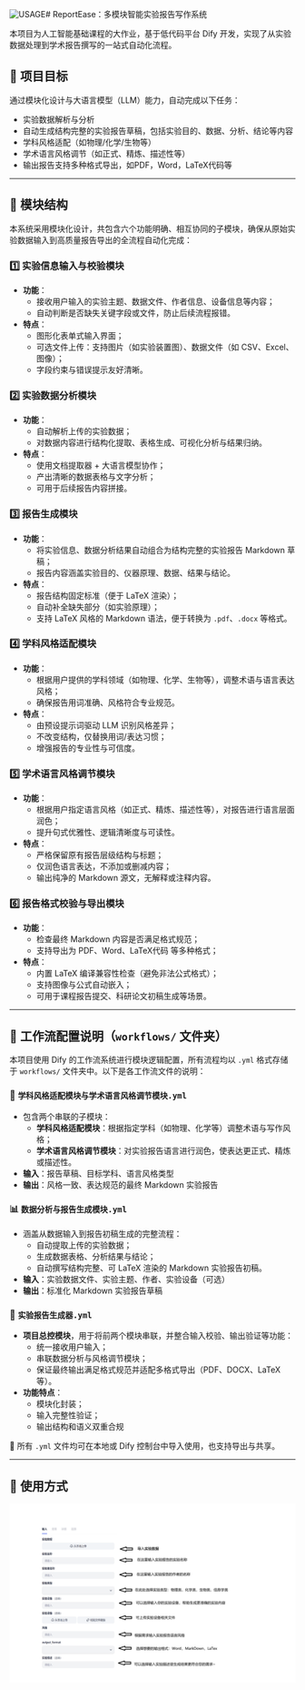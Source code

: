 ![USAGE](https://github.com/user-attachments/assets/7d6c3bcd-2054-4b7e-abba-8193390a276c)# ReportEase：多模块智能实验报告写作系统

本项目为人工智能基础课程的大作业，基于低代码平台 Dify 开发，实现了从实验数据处理到学术报告撰写的一站式自动化流程。

## 🎯 项目目标

通过模块化设计与大语言模型（LLM）能力，自动完成以下任务：

- 实验数据解析与分析
- 自动生成结构完整的实验报告草稿，包括实验目的、数据、分析、结论等内容
- 学科风格适配（如物理/化学/生物等）
- 学术语言风格调节（如正式、精炼、描述性等）
- 输出报告支持多种格式导出，如PDF，Word，LaTeX代码等

---

## 🧩 模块结构

本系统采用模块化设计，共包含六个功能明确、相互协同的子模块，确保从原始实验数据输入到高质量报告导出的全流程自动化完成：


### 1️⃣ 实验信息输入与校验模块

- **功能**：
  - 接收用户输入的实验主题、数据文件、作者信息、设备信息等内容；
  - 自动判断是否缺失关键字段或文件，防止后续流程报错。
- **特点**：
  - 图形化表单式输入界面；
  - 可选文件上传：支持图片（如实验装置图）、数据文件（如 CSV、Excel、图像）；
  - 字段约束与错误提示友好清晰。


### 2️⃣ 实验数据分析模块

- **功能**：
  - 自动解析上传的实验数据；
  - 对数据内容进行结构化提取、表格生成、可视化分析与结果归纳。
- **特点**：
  - 使用文档提取器 + 大语言模型协作；
  - 产出清晰的数据表格与文字分析；
  - 可用于后续报告内容拼接。


### 3️⃣ 报告生成模块

- **功能**：
  - 将实验信息、数据分析结果自动组合为结构完整的实验报告 Markdown 草稿；
  - 报告内容涵盖实验目的、仪器原理、数据、结果与结论。
- **特点**：
  - 报告结构固定标准（便于 LaTeX 渲染）；
  - 自动补全缺失部分（如实验原理）；
  - 支持 LaTeX 风格的 Markdown 语法，便于转换为 `.pdf`、`.docx` 等格式。


### 4️⃣ 学科风格适配模块

- **功能**：
  - 根据用户提供的学科领域（如物理、化学、生物等），调整术语与语言表达风格；
  - 确保报告用词准确、风格符合专业规范。
- **特点**：
  - 由预设提示词驱动 LLM 识别风格差异；
  - 不改变结构，仅替换用词/表达习惯；
  - 增强报告的专业性与可信度。


### 5️⃣ 学术语言风格调节模块

- **功能**：
  - 根据用户指定语言风格（如正式、精炼、描述性等），对报告进行语言层面润色；
  - 提升句式优雅性、逻辑清晰度与可读性。
- **特点**：
  - 严格保留原有报告层级结构与标题；
  - 仅润色语言表达，不添加或删减内容；
  - 输出纯净的 Markdown 源文，无解释或注释内容。


### 6️⃣ 报告格式校验与导出模块

- **功能**：
  - 检查最终 Markdown 内容是否满足格式规范；
  - 支持导出为 PDF、Word、LaTeX代码 等多种格式；
- **特点**：
  - 内置 LaTeX 编译兼容性检查（避免非法公式格式）；
  - 支持图像与公式自动嵌入；
  - 可用于课程报告提交、科研论文初稿生成等场景。

---

## 📁 工作流配置说明（`workflows/` 文件夹）

本项目使用 Dify 的工作流系统进行模块逻辑配置，所有流程均以 `.yml` 格式存储于 `workflows/` 文件夹中。以下是各工作流文件的说明：

### 🧠 `学科风格适配模块与学术语言风格调节模块.yml`

- 包含两个串联的子模块：
  - **学科风格适配模块**：根据指定学科（如物理、化学等）调整术语与写作风格；
  - **学术语言风格调节模块**：对实验报告语言进行润色，使表达更正式、精炼或描述性。
- **输入**：报告草稿、目标学科、语言风格类型  
- **输出**：风格一致、表达规范的最终 Markdown 实验报告


### 📊 `数据分析与报告生成模块.yml`

- 涵盖从数据输入到报告初稿生成的完整流程：
  - 自动提取上传的实验数据；
  - 生成数据表格、分析结果与结论；
  - 自动撰写结构完整、可 LaTeX 渲染的 Markdown 实验报告初稿。
- **输入**：实验数据文件、实验主题、作者、实验设备（可选）  
- **输出**：标准化 Markdown 实验报告草稿


### 🧩 `实验报告生成器.yml`

- **项目总控模块**，用于将前两个模块串联，并整合输入校验、输出验证等功能：
  - 统一接收用户输入；
  - 串联数据分析与风格调节模块；
  - 保证最终输出满足格式规范并适配多格式导出（PDF、DOCX、LaTeX 等）。
- **功能特点**：
  - 模块化封装；
  - 输入完整性验证；
  - 输出结构和语义双重合规


📌 所有 `.yml` 文件均可在本地或 Dify 控制台中导入使用，也支持导出与共享。

---

## 🚀 使用方式

![使用方法](./images/usage.png)

